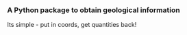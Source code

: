 ### A Python package to obtain geological information

Its simple - put in coords, get quantities back!
